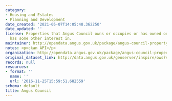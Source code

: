 ```yaml
---
category:
- Housing and Estates
- Planning and Development
date_created: '2021-05-07T14:05:48.362250'
date_updated: ''
license: Properties that Angus Council owns or occupies or has owned or occupied or
  has some other interest in.
maintainer: http://opendata.angus.gov.uk/package/angus-council-property
notes: <p>ckan API</p>
organization: http://opendata.angus.gov.uk/package/angus-council-property
original_dataset_link: http://data.angus.gov.uk/geoserver/inspire/ows?service=WFS&version=1.0.0&request=GetFeature&typeName=inspire:ppt_councilproperties&outputFormat=csv
records: null
resources:
- format: ''
  name: ''
  url: '2016-11-25T15:59:51.682559'
schema: default
title: Angus Council
---
```

